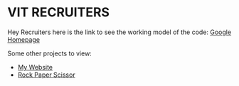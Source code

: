 
# VIT RECRUITERS

Hey Recruiters here is the link to see the working model of the code:
[Google Homepage](https://rajatsatashiya.github.io/google-homepage/)

Some other projects to view:
- [My Website](https://rajatsatashiya.github.io/garlicvadapav/)
- [Rock Paper Scissor](https://rajatsatashiya.github.io/rock-paper-scissor/)
